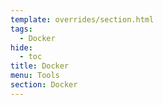 ```yaml
---
template: overrides/section.html
tags:
  - Docker
hide:
  - toc
title: Docker
menu: Tools
section: Docker
---
```

